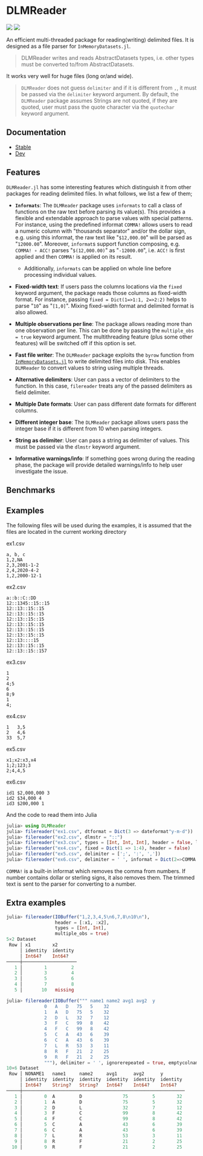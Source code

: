 # DLMReader
[![](https://img.shields.io/badge/docs-stable-blue.svg)](https://sl-solution.github.io/DLMReader.jl/stable) [![](https://img.shields.io/badge/docs-dev-blue.svg)](https://sl-solution.github.io/DLMReader.jl/dev)

An efficient multi-threaded package for reading(writing) delimited files. It is designed as a file parser for `InMemoryDatasets.jl`.

> DLMReader writes and reads AbstractDatasets types, i.e. other types must be converted to/from AbstractDatasets.

It works very well for huge files (long or/and wide).

> `DLMReader` does not guess `delimiter` and if it is different from `,`, it must be passed via the `delimiter` keyword argument. By default, the `DLMReader` package assumes Strings are not quoted, if they are quoted, user must pass the quote character via the `quotechar` keyword argument.


## Documentation

* [Stable](https://sl-solution.github.io/DLMReader.jl/stable)
* [Dev](https://sl-solution.github.io/DLMReader.jl/dev)

## Features

`DLMReader.jl` has some interesting features which distinguish it from other packages for reading delimited files. In what follows, we list a few of them;

* **`Informats`**: The `DLMReader` package uses  `informats`  to call a class of functions on the raw text before parsing its value(s). This provides a flexible and extendable approach to parse values with special patterns. For instance, using the predefined informat `COMMA!` allows users to read a numeric column with "thousands separator" and/or the dollar sign, e.g. using this informat, the raw text like "`$12,000.00`" will be parsed as "`12000.00`". Moreover,  `informat`s support function composing, e.g. `COMMA! ∘ ACC!`  parses "`$(12,000.00)`" as "`-12000.00`", i.e. `ACC!` is first applied and then `COMMA!` is applied on its result.
  
  * Additionally, `informats` can be applied on whole line before processing individual values.

* **Fixed-width text**: If users pass the columns locations via the `fixed` keyword argument, the package reads those columns as fixed-width format. For instance, passing `fixed = Dict(1=>1:1, 2=>2:2)` helps to parse "`10`" as "`[1,0]`".  Mixing fixed-width format and delimited format is also allowed.

* **Multiple observations per line**: The package allows reading more than one observation per line. This can be done by passing the `multiple_obs = true` keyword argument. The multithreading feature (plus some other features) will be switched off if this option is set.

* **Fast file writer**: The `DLMReader` package exploits the `byrow` function from [`InMemoryDatasets.jl`](https://github.com/sl-solution/InMemoryDatasets.jl) to write delimited files into disk. This enables `DLMReader` to convert values to string using multiple threads.

* **Alternative delimiters**: User can pass a vector of delimiters to the function. In this case, `filereader` treats any of the passed delimiters as field delimiter.

* **Multiple Date formats**: User can pass different date formats for different columns.

* **Different integer base**: The `DLMReader` package allows users pass the integer base if it is different from 10 when parsing integers.

* **String as delimiter**: User can pass a string as delimiter of values. This must be passed via the `dlmstr` keyword argument.

* **Informative warnings/info**: If something goes wrong during the reading phase, the package will provide detailed warnings/info to help user investigate the issue.

## Benchmarks

## Examples

The following files will be used during the examples, it is assumed that the files are located in the current working directory

ex1.csv
```text
a, b, c
1,2,NA
2,3,2001-1-2
2,4,2020-4-2
1,2,2000-12-1
```

ex2.csv
```text
a::b::C::DD
12::1345::15::15
12::13::15::15
12::13::15::15
12::13::15::15
12::13::15::15
12::13::15::15
12::13::15::15
12::13::::15
12::13::15::15
12::13::15::157
```

ex3.csv
```text
1
2
4;5
6
8;9
1
4;
```

ex4.csv
```text
1   3,5
2   4,6
33  5,7
```

ex5.csv
```text
x1;x2:x3,x4
1;2;123;3
2;4,4,5
```

ex6.csv
```text
id1 $2,000,000 3
id2 $34,000 4
id3 $200,000 1
```


And the code to read them into Julia

```julia
julia> using DLMReader
julia> filereader("ex1.csv", dtformat = Dict(3 => dateformat"y-m-d"))
julia> filereader("ex2.csv", dlmstr = "::")
julia> filereader("ex3.csv", types = [Int, Int, Int], header = false, linebreak = ';', delimiter = '\n')
julia> filereader("ex4.csv", fixed = Dict(1 => 1:4), header = false)
julia> filereader("ex5.csv", delimiter = [';', ':', ','])
julia> filereader("ex6.csv", delimiter = ' ', informat = Dict(2=>COMMA!), header = [:ID, :price, :quarter])
```

`COMMA!` is a built-in informat which removes the comma from numbers. If number contains dollar or sterling signs, it also removes them. The trimmed text is sent to the parser for converting to a number.

## Extra examples

```julia
julia> filereader(IOBuffer("1,2,3,4,5\n6,7,8\n10\n"),
                  header = [:x1, :x2],
                  types = [Int, Int],
                  multiple_obs = true)
5×2 Dataset
 Row │ x1        x2       
     │ identity  identity
     │ Int64?    Int64?   
─────┼────────────────────
   1 │        1         2
   2 │        3         4
   3 │        5         6
   4 │        7         8
   5 │       10   missing

julia> filereader(IOBuffer(""" name1 name2 avg1 avg2  y
              0   A   D   75   5    32
              1   A   D   75   5    32
              2   D   L   32   7    12
              3   F   C   99   8    42
              4   F   C   99   8    42
              5   C   A   43   6    39
              6   C   A   43   6    39
              7   L   R   53   3    11
              8   R   F   21   2    25
              9   R   F   21   2    25
              """), delimiter = ' ', ignorerepeated = true, emptycolname = true)
10×6 Dataset
 Row │ NONAME1   name1     name2     avg1      avg2      y        
     │ identity  identity  identity  identity  identity  identity
     │ Int64?    String?   String?   Int64?    Int64?    Int64?   
─────┼────────────────────────────────────────────────────────────
   1 │        0  A         D               75         5        32
   2 │        1  A         D               75         5        32
   3 │        2  D         L               32         7        12
   4 │        3  F         C               99         8        42
   5 │        4  F         C               99         8        42
   6 │        5  C         A               43         6        39
   7 │        6  C         A               43         6        39
   8 │        7  L         R               53         3        11
   9 │        8  R         F               21         2        25
  10 │        9  R         F               21         2        25
```
